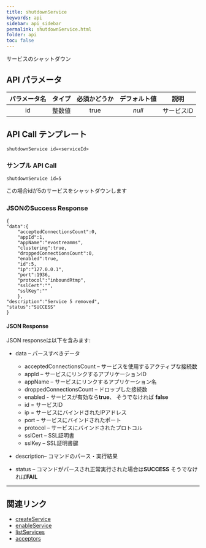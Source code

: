 ```yaml
---
title: shutdownService
keywords: api
sidebar: api_sidebar
permalink: shutdownService.html
folder: api
toc: false
---
```



サービスのシャットダウン



## API パラメータ

| パラメータ名  |  タイプ | 必須かどうか | デフォルト値 | 説明 |
| :----------------: | :-----: | :-----------: | :---------------: | --------------------- |
|         id         | 整数値 |     true      |      *null*       | サービスID |



## API Call テンプレート

```
shutdownService id=<serviceId>
```



### サンプル API Call

```
shutdownService id=5
```

この場合idが5のサービスをシャットダウンします



### JSONのSuccess Response

```
{
"data":{
    "acceptedConnectionsCount":0,
    "appId":1,
    "appName":"evostreamms",
    "clustering":true,
    "droppedConnectionsCount":0,
    "enabled":true,
    "id":5,
    "ip":"127.0.0.1",
    "port":1936,
    "protocol":"inboundRtmp",
    "sslCert":"",
    "sslKey":""
    },
"description":"Service 5 removed",
"status":"SUCCESS"
}
```

#### JSON Response

JSON responseは以下を含みます:

- data – パースすべきデータ
  - acceptedConnectionsCount – サービスを使用するアクティブな接続数
  - appId – サービスにリンクするアプリケーションID
  - appName – サービスにリンクするアプリケーション名
  - droppedConnectionsCount – ドロップした接続数
  - enabled - サービスが有効なら**true**、 そうでなければ **false**
  - id = サービスID
  - ip = サービスにバインドされたIPアドレス
  - port – サービスにバインドされたポート
  - protocol – サービスにバインドされたプロトコル
  - sslCert – SSL証明書
  - sslKey – SSL証明書鍵

- description– コマンドのパース・実行結果
- status – コマンドがパースされ正常実行された場合は**SUCCESS** そうでなければ**FAIL**

------

## 関連リンク

- [createService](createService.html)
- [enableService](enableService.html)
- [listServices](listServices.html)
- [acceptors](userguide_configlua.html#acceptors)